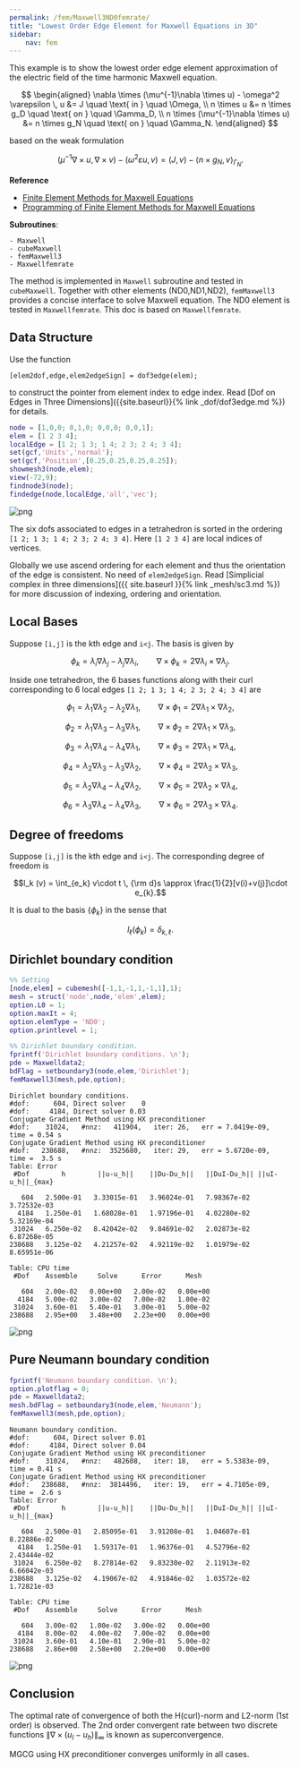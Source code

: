 ```yaml
---
permalink: /fem/Maxwell3ND0femrate/
title: "Lowest Order Edge Element for Maxwell Equations in 3D"
sidebar:
    nav: fem
---
```


This example is to show the lowest order edge element approximation of the electric field of the time harmonic Maxwell equation.
  
$$
\begin{aligned}
\nabla \times (\mu^{-1}\nabla \times  u) - \omega^2 \varepsilon \, u &= J  \quad  \text{ in } \quad \Omega,  
\\
n \times u &= n \times g_D  \quad  \text{ on } \quad \Gamma_D,
\\
n \times (\mu^{-1}\nabla \times  u) &= n \times g_N  \quad  \text{ on } \quad \Gamma_N.
\end{aligned}
$$


based on the weak formulation

$$(\mu^{-1}\nabla \times  u, \nabla \times  v) - (\omega^2\varepsilon u,v) = (J,v) - \langle n \times g_N,v \rangle_{\Gamma_N}.$$

**Reference**
- [Finite Element Methods for Maxwell Equations](http://www.math.uci.edu/~chenlong/226/FEMMaxwell.pdf)
- [Programming of Finite Element Methods for Maxwell Equations](http://www.math.uci.edu/~chenlong/226/codeMaxwell.pdf)

**Subroutines**:

    - Maxwell
    - cubeMaxwell
    - femMaxwell3
    - Maxwellfemrate
    
The method is implemented in `Maxwell` subroutine and tested in `cubeMaxwell`. Together with other elements (ND0,ND1,ND2), `femMaxwell3` provides a concise interface to solve Maxwell equation. The ND0 element is tested in `Maxwellfemrate`. This doc is based on `Maxwellfemrate`.    

## Data Structure

Use the function

    [elem2dof,edge,elem2edgeSign] = dof3edge(elem);

to construct the pointer from element index to edge index. Read
[Dof on Edges in Three Dimensions]({{site.baseurl}}{% link _dof/dof3edge.md %}) for details.



```matlab
node = [1,0,0; 0,1,0; 0,0,0; 0,0,1];
elem = [1 2 3 4];
localEdge = [1 2; 1 3; 1 4; 2 3; 2 4; 3 4];
set(gcf,'Units','normal'); 
set(gcf,'Position',[0.25,0.25,0.25,0.25]);
showmesh3(node,elem);
view(-72,9);
findnode3(node);
findedge(node,localEdge,'all','vec');
```


    
![png](Maxwell3ND0femrate_files/Maxwell3ND0femrate_4_0.png)
    


The six dofs associated to edges in a tetrahedron is sorted in the ordering `[1 2; 1 3; 1 4; 2 3; 2 4; 3 4]`. Here `[1 2 3 4]` are local indices of vertices.

Globally we use ascend ordering for each element and thus the orientation of the edge is consistent. No need of `elem2edgeSign`. Read [Simplicial complex in three dimensions]({{ site.baseurl }}{% link _mesh/sc3.md %}) for more discussion of indexing, ordering and orientation.

## Local Bases
Suppose `[i,j]` is the kth edge and `i<j`. The basis is given by 

$$ \phi _k = \lambda_i\nabla \lambda_j - \lambda_j \nabla \lambda_i,\qquad
   \nabla \times \phi_k = 2\nabla \lambda_i \times \nabla \lambda_j.$$

Inside one tetrahedron, the 6 bases functions along with their curl
corresponding to 6 local edges `[1 2; 1 3; 1 4; 2 3; 2 4; 3 4]` are

$$ \phi_1 = \lambda_1\nabla\lambda_2 - \lambda_2\nabla\lambda_1,\qquad
   \nabla \times \phi_1 = 2\nabla\lambda_1\times \nabla\lambda_2,$$

$$ \phi_2 = \lambda_1\nabla\lambda_3 - \lambda_3\nabla\lambda_1,\qquad
   \nabla \times \phi_2 = 2\nabla\lambda_1\times \nabla\lambda_3,$$

$$ \phi_3 = \lambda_1\nabla\lambda_4 - \lambda_4\nabla\lambda_1,\qquad
   \nabla \times \phi_3 = 2\nabla\lambda_1\times \nabla\lambda_4,$$

$$ \phi_4 = \lambda_2\nabla\lambda_3 - \lambda_3\nabla\lambda_2,\qquad
   \nabla \times \phi_4 = 2\nabla\lambda_2\times \nabla\lambda_3,$$

$$ \phi_5 = \lambda_2\nabla\lambda_4 - \lambda_4\nabla\lambda_2,\qquad
   \nabla \times \phi_5 = 2\nabla\lambda_2\times \nabla\lambda_4,$$

$$ \phi_6 = \lambda_3\nabla\lambda_4 - \lambda_4\nabla\lambda_3,\qquad
   \nabla \times \phi_6 = 2\nabla\lambda_3\times \nabla\lambda_4.$$


## Degree of freedoms

Suppose `[i,j]` is the kth edge and `i<j`. The corresponding degree of freedom is

$$l_k (v) = \int_{e_k} v\cdot t \, {\rm d}s \approx \frac{1}{2}[v(i)+v(j)]\cdot e_{k}.$$

It is dual to the basis $\{\phi_k\}$ in the sense that

$$l_{\ell}(\phi _k) = \delta_{k,\ell}.$$



## Dirichlet boundary condition


```matlab
%% Setting
[node,elem] = cubemesh([-1,1,-1,1,-1,1],1);
mesh = struct('node',node,'elem',elem);
option.L0 = 1;
option.maxIt = 4;
option.elemType = 'ND0';
option.printlevel = 1;

%% Dirichlet boundary condition.
fprintf('Dirichlet boundary conditions. \n');    
pde = Maxwelldata2;
bdFlag = setboundary3(node,elem,'Dirichlet');
femMaxwell3(mesh,pde,option);
```

    Dirichlet boundary conditions. 
    #dof:      604, Direct solver    0 
    #dof:     4184, Direct solver 0.03 
    Conjugate Gradient Method using HX preconditioner 
    #dof:    31024,   #nnz:   411904,   iter: 26,   err = 7.0419e-09,   time = 0.54 s
    Conjugate Gradient Method using HX preconditioner 
    #dof:   238688,   #nnz:  3525680,   iter: 29,   err = 5.6720e-09,   time =  3.5 s
    Table: Error
     #Dof        h        ||u-u_h||    ||Du-Du_h||   ||DuI-Du_h|| ||uI-u_h||_{max}
    
       604   2.500e-01   3.33015e-01   3.96024e-01   7.98367e-02   3.72532e-03
      4184   1.250e-01   1.68028e-01   1.97196e-01   4.02280e-02   5.32169e-04
     31024   6.250e-02   8.42042e-02   9.84691e-02   2.02873e-02   6.87268e-05
    238688   3.125e-02   4.21257e-02   4.92119e-02   1.01979e-02   8.65951e-06
    
    Table: CPU time
     #Dof    Assemble     Solve      Error      Mesh    
    
       604   2.00e-02   0.00e+00   2.00e-02   0.00e+00
      4184   5.00e-02   3.00e-02   7.00e-02   1.00e-02
     31024   3.60e-01   5.40e-01   3.00e-01   5.00e-02
    238688   2.95e+00   3.48e+00   2.23e+00   0.00e+00
    



    
![png](Maxwell3ND0femrate_files/Maxwell3ND0femrate_9_1.png)
    


## Pure Neumann boundary condition


```matlab
fprintf('Neumann boundary condition. \n');
option.plotflag = 0;
pde = Maxwelldata2;
mesh.bdFlag = setboundary3(node,elem,'Neumann');
femMaxwell3(mesh,pde,option);
```

    Neumann boundary condition. 
    #dof:      604, Direct solver 0.01 
    #dof:     4184, Direct solver 0.04 
    Conjugate Gradient Method using HX preconditioner 
    #dof:    31024,   #nnz:   482608,   iter: 18,   err = 5.5383e-09,   time = 0.41 s
    Conjugate Gradient Method using HX preconditioner 
    #dof:   238688,   #nnz:  3814496,   iter: 19,   err = 4.7105e-09,   time =  2.6 s
    Table: Error
     #Dof        h        ||u-u_h||    ||Du-Du_h||   ||DuI-Du_h|| ||uI-u_h||_{max}
    
       604   2.500e-01   2.85095e-01   3.91208e-01   1.04607e-01   8.22886e-02
      4184   1.250e-01   1.59317e-01   1.96376e-01   4.52796e-02   2.43444e-02
     31024   6.250e-02   8.27814e-02   9.83230e-02   2.11913e-02   6.66042e-03
    238688   3.125e-02   4.19067e-02   4.91846e-02   1.03572e-02   1.72821e-03
    
    Table: CPU time
     #Dof    Assemble     Solve      Error      Mesh    
    
       604   3.00e-02   1.00e-02   3.00e-02   0.00e+00
      4184   8.00e-02   4.00e-02   7.00e-02   0.00e+00
     31024   3.60e-01   4.10e-01   2.90e-01   5.00e-02
    238688   2.86e+00   2.58e+00   2.20e+00   0.00e+00
    



    
![png](Maxwell3ND0femrate_files/Maxwell3ND0femrate_11_1.png)
    


## Conclusion 

The optimal rate of convergence of both the H(curl)-norm and L2-norm (1st order) is observed. The 2nd order convergent rate between two discrete functions $\| \nabla \times (u_I - u_h) \|_{\infty}$ is known as superconvergence.

MGCG using HX preconditioner converges uniformly in all cases.
